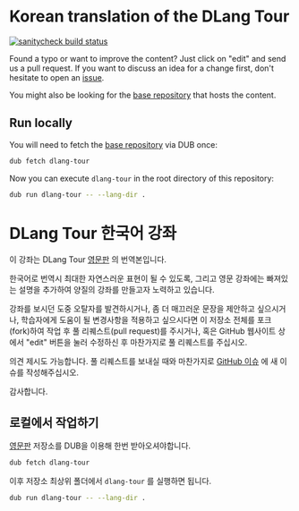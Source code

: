 Korean translation of the DLang Tour
==============================================

[![sanitycheck build status](https://github.com/dlang-tour/korean/actions/workflows/d.yml/badge.svg)](https://github.com/dlang-tour/korean/actions/workflows/d.yml)

Found a typo or want to improve the content?
Just click on "edit" and send us a pull request.
If you want to discuss an idea for a change first,
don't hesitate to open an [issue](https://github.com/dlang-tour/korean/issues).

You might also be looking for the [base repository](https://github.com/dlang-tour/dlang-tour)
that hosts the content.

Run locally
-----------

You will need to fetch the [base repository](https://github.com/dlang-tour/dlang-tour) via DUB once:

```sh
dub fetch dlang-tour
```

Now you can execute `dlang-tour` in the root directory of this repository:

```sh
dub run dlang-tour -- --lang-dir .
```

DLang Tour 한국어 강좌
==============================================

이 강좌는 DLang Tour [영문판](https://github.com/dlang-tour/dlang-tour) 의 번역본입니다.

한국어로 번역시 최대한 자연스러운 표현이 될 수 있도록, 그리고 영문 강좌에는 빠져있는 설명을 추가하여 양질의 강좌를 만들고자 노력하고 있습니다.

강좌를 보시던 도중 오탈자를 발견하시거나, 좀 더 매끄러운 문장을 제안하고 싶으시거나, 학습자에게 도움이 될 변경사항을 적용하고 싶으시다면 이 저장소 전체를 포크(fork)하여 작업 후 풀 리퀘스트(pull request)를 주시거나, 혹은 GitHub 웹사이트 상에서 "edit" 버튼을 눌러 수정하신 후 마찬가지로 풀 리퀘스트를 주십시오.

의견 제시도 가능합니다. 풀 리퀘스트를 보내실 때와 마찬가지로 [GitHub 이슈](https://github.com/dlang-tour/korean/issues) 에 새 이슈를 작성해주십시오.

감사합니다.

로컬에서 작업하기
------------------

[영문판](https://github.com/dlang-tour/dlang-tour) 저장소를 DUB을 이용해 한번 받아오셔야합니다.

```sh
dub fetch dlang-tour
```

이후 저장소 최상위 폴더에서 `dlang-tour` 를 실행하면 됩니다.

```sh
dub run dlang-tour -- --lang-dir .
```

